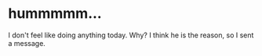 # hummmmm...
I don't feel like doing anything today. Why? I think he is the reason, so I sent a message.